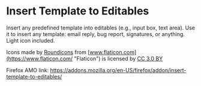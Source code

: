 # Insert Template to Editables

Insert any predefined template into editables (e.g., input box, text area). Use
it to insert any template: email reply, bug report, signatures, or anything.
Light icon included.

Icons made by [Roundicons](https://www.flaticon.com/authors/roundicons
"Roundicons") from [www.flaticon.com](https://www.flaticon.com/ "Flaticon") is
licensed by [CC 3.0 BY](http://creativecommons.org/licenses/by/3.0/ "Creative
Commons BY 3.0")

Firefox AMO link: https://addons.mozilla.org/en-US/firefox/addon/insert-template-to-editables/
